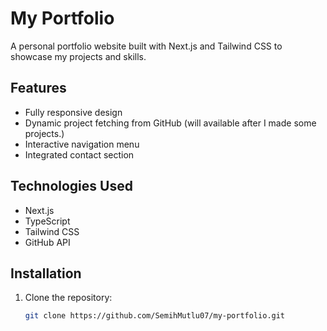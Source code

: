 # My Portfolio

A personal portfolio website built with Next.js and Tailwind CSS to showcase my projects and skills.

## Features
- Fully responsive design
- Dynamic project fetching from GitHub (will available after I made some projects.)
- Interactive navigation menu
- Integrated contact section

## Technologies Used
- Next.js
- TypeScript
- Tailwind CSS
- GitHub API

## Installation
1. Clone the repository:
   ```bash
   git clone https://github.com/SemihMutlu07/my-portfolio.git
